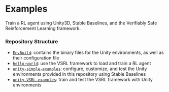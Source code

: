 # Examples
Train a RL agent using Unity3D, Stable Baselines, and the Verifiably Safe Reinforcement Learning framework.

### Repository Structure
* [`EnvBuild`](./EnvBuild): contains the binary files for the Unity environments, as well as their configuration file
* [`hello-world`](./hello_world): use the VSRL framework to load and train a RL agent
* [`unity-simple-examples`](unity-simple-examples): configure, customize, and test the Unity environments provided 
in this repository using Stable Baselines
* [`unity-VSRL-examples`](./unity-VSRL-examples): train and test the VSRL framework with Unity environments